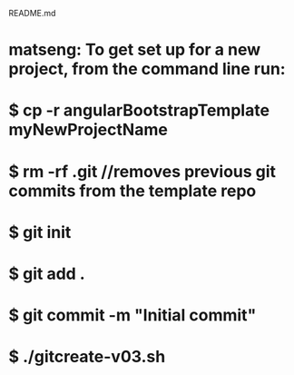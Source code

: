 README.md
# matseng: To get set up for a new project, from the command line run:
#  $ cp -r angularBootstrapTemplate myNewProjectName
#  $ rm -rf .git  //removes previous git commits from the template repo
#  $ git init
#  $ git add .
#  $ git commit -m "Initial commit"
#  $ ./gitcreate-v03.sh

